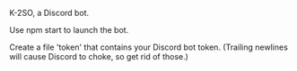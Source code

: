 K-2SO, a Discord bot.

Use npm start to launch the bot. 

Create a file 'token' that contains your Discord bot token. (Trailing newlines will cause Discord to choke, so get rid of those.) 
